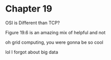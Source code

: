 # Chapter 19

OSI is Different than TCP?

Figure 19.6 is an amazing mix of helpful and not

oh grid computing, you were gonna be so cool

lol I forgot about big data